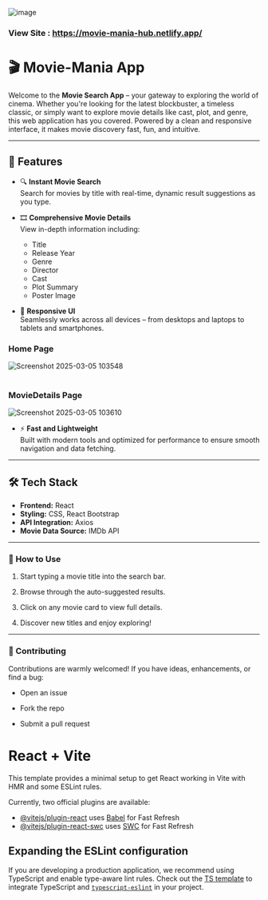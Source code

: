 
![image](https://github.com/user-attachments/assets/6d5450a6-c1b4-41a4-8d92-3c13d513b8e8)

### View Site : https://movie-mania-hub.netlify.app/

# 🎬 Movie-Mania App

Welcome to the **Movie Search App** – your gateway to exploring the world of cinema. Whether you're looking for the latest blockbuster, a timeless classic, or simply want to explore movie details like cast, plot, and genre, this web application has you covered. Powered by a clean and responsive interface, it makes movie discovery fast, fun, and intuitive.

---

## 🚀 Features

- 🔍 **Instant Movie Search**  
  Search for movies by title with real-time, dynamic result suggestions as you type.

- 🎞️ **Comprehensive Movie Details**  
  View in-depth information including:
  - Title
  - Release Year
  - Genre
  - Director
  - Cast
  - Plot Summary
  - Poster Image

- 📱 **Responsive UI**  
  Seamlessly works across all devices – from desktops and laptops to tablets and smartphones.

###                                                Home Page
![Screenshot 2025-03-05 103548](https://github.com/user-attachments/assets/7195b47a-6613-46b3-9914-7b7209951922)
<br>
<br>
###                                              MovieDetails Page
![Screenshot 2025-03-05 103610](https://github.com/user-attachments/assets/dbcf7250-4401-416c-9fdc-e8355a800aa6)

- ⚡ **Fast and Lightweight**  
  Built with modern tools and optimized for performance to ensure smooth navigation and data fetching.

---

## 🛠️ Tech Stack

- **Frontend:** React  
- **Styling:** CSS, React Bootstrap  
- **API Integration:** Axios  
- **Movie Data Source:** IMDb API  

---

### 🎯 How to Use


1. Start typing a movie title into the search bar.

2. Browse through the auto-suggested results.

3. Click on any movie card to view full details.

4. Discover new titles and enjoy exploring!

----

### 🤝 Contributing

Contributions are warmly welcomed!
If you have ideas, enhancements, or find a bug:

- Open an issue

- Fork the repo

- Submit a pull request

# React + Vite

This template provides a minimal setup to get React working in Vite with HMR and some ESLint rules.

Currently, two official plugins are available:

- [@vitejs/plugin-react](https://github.com/vitejs/vite-plugin-react/blob/main/packages/plugin-react/README.md) uses [Babel](https://babeljs.io/) for Fast Refresh
- [@vitejs/plugin-react-swc](https://github.com/vitejs/vite-plugin-react-swc) uses [SWC](https://swc.rs/) for Fast Refresh

## Expanding the ESLint configuration

If you are developing a production application, we recommend using TypeScript and enable type-aware lint rules. Check out the [TS template](https://github.com/vitejs/vite/tree/main/packages/create-vite/template-react-ts) to integrate TypeScript and [`typescript-eslint`](https://typescript-eslint.io) in your project.
